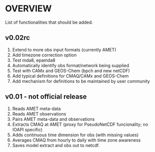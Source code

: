 # OVERVIEW

List of functionalities that should be added.

v0.02rc
-------
1. Extend to more obs input formats (currently AMET)
2. Add timezone correction option
3. Test mda8, epamda8
4. Automatically identify obs format/network being supplied
5. Test with CAMx and GEOS-Chem (bpch and new netCDF)
6. Add typical definitions for CMAQ/CAMx and GEOS-Chem
7. Add mechanism for definitions to be maintained by user community


v0.01 - not official release
----------------------------
1. Reads AMET meta-data
2. Reads AMET observations
3. Pairs AMET meta-data and observations
4. Extracts CMAQ at AMET (proxy for PseudoNetCDF funcionality; no IOAPI specific)
5. Adds continuous time dimension for obs (with missing values)
6. Averages CMAQ from hourly to daily with time zone awareness
7. Saves model extract and obs out to netcdf.
